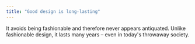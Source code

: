 ```yaml
---
title: "Good design is long-lasting"
---
```


It avoids being fashionable and therefore never appears antiquated. Unlike fashionable design, it lasts many years – even in today's throwaway society.
